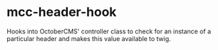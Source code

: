 # mcc-header-hook
Hooks into OctoberCMS' controller class to check for an instance of a particular header and makes this value available to twig.

